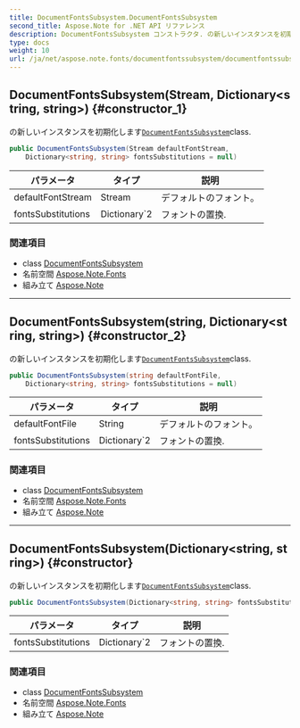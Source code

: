 ```yaml
---
title: DocumentFontsSubsystem.DocumentFontsSubsystem
second_title: Aspose.Note for .NET API リファレンス
description: DocumentFontsSubsystem コンストラクタ. の新しいインスタンスを初期化しますDocumentFontsSubsystemclass.
type: docs
weight: 10
url: /ja/net/aspose.note.fonts/documentfontssubsystem/documentfontssubsystem/
---
```

## DocumentFontsSubsystem(Stream, Dictionary&lt;string, string&gt;) {#constructor_1}

の新しいインスタンスを初期化します[`DocumentFontsSubsystem`](../)class.

```csharp
public DocumentFontsSubsystem(Stream defaultFontStream, 
    Dictionary<string, string> fontsSubstitutions = null)
```

| パラメータ | タイプ | 説明 |
| --- | --- | --- |
| defaultFontStream | Stream | デフォルトのフォント。 |
| fontsSubstitutions | Dictionary`2 | フォントの置換. |

### 関連項目

* class [DocumentFontsSubsystem](../)
* 名前空間 [Aspose.Note.Fonts](../../documentfontssubsystem/)
* 組み立て [Aspose.Note](../../../)

---

## DocumentFontsSubsystem(string, Dictionary&lt;string, string&gt;) {#constructor_2}

の新しいインスタンスを初期化します[`DocumentFontsSubsystem`](../)class.

```csharp
public DocumentFontsSubsystem(string defaultFontFile, 
    Dictionary<string, string> fontsSubstitutions = null)
```

| パラメータ | タイプ | 説明 |
| --- | --- | --- |
| defaultFontFile | String | デフォルトのフォント。 |
| fontsSubstitutions | Dictionary`2 | フォントの置換. |

### 関連項目

* class [DocumentFontsSubsystem](../)
* 名前空間 [Aspose.Note.Fonts](../../documentfontssubsystem/)
* 組み立て [Aspose.Note](../../../)

---

## DocumentFontsSubsystem(Dictionary&lt;string, string&gt;) {#constructor}

の新しいインスタンスを初期化します[`DocumentFontsSubsystem`](../)class.

```csharp
public DocumentFontsSubsystem(Dictionary<string, string> fontsSubstitutions = null)
```

| パラメータ | タイプ | 説明 |
| --- | --- | --- |
| fontsSubstitutions | Dictionary`2 | フォントの置換. |

### 関連項目

* class [DocumentFontsSubsystem](../)
* 名前空間 [Aspose.Note.Fonts](../../documentfontssubsystem/)
* 組み立て [Aspose.Note](../../../)



